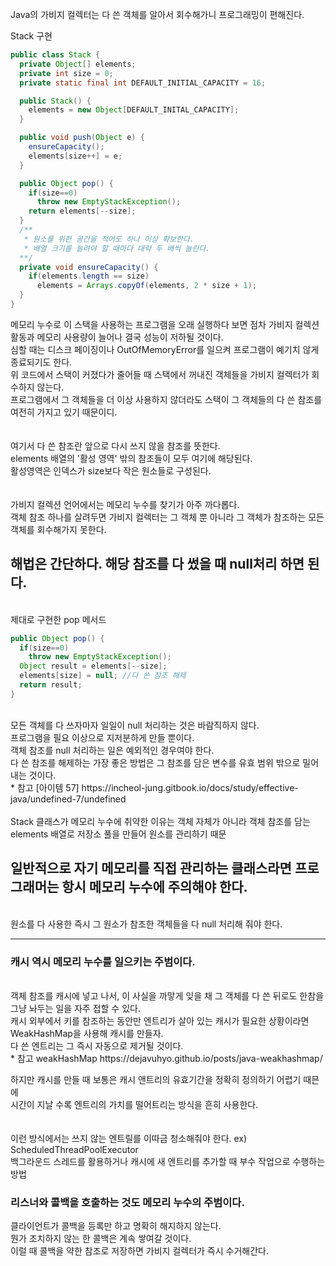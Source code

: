 Java의 가비지 컬렉터는 다 쓴 객체를 알아서 회수해가니 프로그래밍이 편해진다. <br> 

Stack 구현 <br> 

```java
public class Stack {
  private Object[] elements;
  private int size = 0;
  private static final int DEFAULT_INITIAL_CAPACITY = 16;

  public Stack() {
    elements = new Object[DEFAULT_INITAL_CAPACITY];
  }

  public void push(Object e) {
    ensureCapacity();
    elements[size++] = e;
  }

  public Object pop() {
    if(size==0)
      throw new EmptyStackException();
    return elements[--size]; 
  }
  /**
   * 원소를 위한 공간을 적어도 하나 이상 확보한다.
   * 배열 크기를 늘려야 할 때마다 대략 두 배씩 늘린다.
  **/
  private void ensureCapacity() {
    if(elements.length == size)
      elements = Arrays.copyOf(elements, 2 * size + 1);
  }
}
```
메모리 누수로 이 스택을 사용하는 프로그램을 오래 실행하다 보면 점차 가비지 컬렉션 활동과 메모리 사용량이 늘어나 결국 성능이 저하될 것이다. <br> 
심할 때는 디스크 페이징이나 OutOfMemoryError를 일으켜 프로그램이 예기치 않게 종료되기도 한다. <br> 
위 코드에서 스택이 커졌다가 줄어들 때 스택에서 꺼내진 객체들을 가비지 컬렉터가 회수하지 않는다. <br> 
프로그램에서 그 객체들을 더 이상 사용하지 않더라도 스택이 그 객체들의 다 쓴 참조를 여전히 가지고 있기 때문이디. <br> <br>  
여기서 다 쓴 참조란 앞으로 다시 쓰지 않을 참조를 뜻한다. <br> 
elements 배열의 '활성 영역' 밖의 참조들이 모두 여기에 해당된다. <br> 
활성영역은 인덱스가 size보다 작은 원소들로 구성된다. <br> 
<br> 
<br> 
가비지 컬렉션 언어에서는 메모리 누수를 찾기가 아주 까다롭다. <br> 
객체 참조 하나를 살려두면 가비지 컬렉터는 그 객체 뿐 아니라 그 객체가 참조하는 모든 객체를 회수해가지 못한다. <br> 
<h2>해법은 간단하다. 해당 참조를 다 썼을 때 null처리 하면 된다. </h2> 
<br> 
제대로 구현한 pop 메서드 <br> 

```java
public Object pop() {
  if(size==0) 
    throw new EmptyStackException();
  Object result = elements[--size];
  elements[size] = null; //다 쓴 참조 해제
  return result;
}
```
<br> 
모든 객체를 다 쓰자마자 일일이 null 처리하는 것은 바람직하지 않다. <br> 
프로그램을 필요 이상으로 지저분하게 만들 뿐이다. <br> 
객체 참조를 null 처리하는 일은 예외적인 경우여야 한다. <br> 
다 쓴 참조를 해제하는 가장 좋은 방법은 그 참조를 담은 변수를 유효 범위 밖으로 밀어내는 것이다. <br> 
* 참고 [아이템 57] https://incheol-jung.gitbook.io/docs/study/effective-java/undefined-7/undefined <br> 
<br> 
Stack 클래스가 메모리 누수에 취약한 이유는 객체 자체가 아니라 객체 참조를 담는 elements 배열로 저장소 풀을 만들어 원소를 관리하기 때문 <br> 
<h2>일반적으로 자기 메모리를 직접 관리하는 클래스라면 프로그래머는 항시 메모리 누수에 주의해야 한다.</h2>
<br> 
원소를 다 사용한 즉시 그 원소가 참조한 객체들을 다 null 처리해 줘야 한다. <br> 
<hr>
<h3> 캐시 역시 메모리 누수를 일으키는 주범이다. </h3>
<br> 
객체 참조를 캐시에 넣고 나서, 이 사실을 까맣게 잊을 채 그 객체를 다 쓴 뒤로도 한참을 그냥 놔두는 일을 자주 접할 수 있다. <br> 
캐시 외부에서 키를 참조하는 동안만 엔트리가 살아 있는 캐시가 필요한 상황이라면 WeakHashMap을 사용해 캐시를 만들자. <br> 
다 쓴 엔트리는 그 즉시 자동으로 제거될 것이다. <br> 
* 참고 weakHashMap https://dejavuhyo.github.io/posts/java-weakhashmap/ <br> 

하지만 캐시를 만들 때 보통은 캐시 앤트리의 유효기간을 정확히 정의하기 어렵기 때믄에 <br> 
시간이 지날 수록 엔트리의 가치를 떨어트리는 방식을 흔히 사용한다. <br> 
<br><br> 
이런 방식에서는 쓰지 않는 엔트릴를 이따금 청소해줘야 한다. ex) ScheduledThreadPoolExecutor <br> 
백그라운드 스레드를 활용하거나 캐시에 새 엔트리를 추가할 때 부수 작업으로 수행하는 방법 <br> 
<h3> 리스너와 콜백을 호출하는 것도 메모리 누수의 주범이다.</h3> 
클라이언트가 콜백을 등록만 하고 명확히 해지하지 않는다. <br> 
뭔가 조치하지 않는 한 콜백은 계속 쌓여갈 것이다. <br> 
이럴 때 콜백을 약한 참조로 저장하면 가비지 컬렉터가 즉시 수거해간다. <br> 
